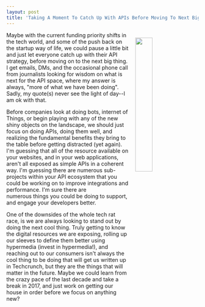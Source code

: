 ```yaml
---
layout: post
title: 'Taking A Moment To Catch Up With APIs Before Moving To Next Big Thing'
---
```

<p><img style="padding: 15px;" src="https://s3.amazonaws.com/kinlane-productions/bw-icons/bw-pause.png" alt="" width="30%" align="right" /></p>
<p>Maybe with the current funding priority shifts in the tech world, and some of the push back on the startup way of life, we could pause a little bit and just let everyone catch up with their API strategy, before moving on to the next big thing. I get emails, DMs, and the occasional&nbsp;phone call from journalists looking for wisdom on what is next for the API space, where my answer is always, "more of what we have been doing". Sadly, my quote(s) never see the light of day--I am ok with that.</p>
<p>Before companies look at doing bots, internet of Things, or begin playing with any of the new shiny objects on the landscape, we should just focus on doing APIs, doing them well, and realizing the fundamental benefits they bring to the table before getting distracted (yet again). I'm guessing that all of the resource available on your websites, and in your web applications, aren't all exposed as simple APIs in a coherent way. I'm guessing there are numerous sub-projects within your API ecosystem that you could be working on to improve integrations and performance. I'm sure there are numerous&nbsp;things you could be doing to support, and engage your developers better.</p>
<p>One of the downsides of the whole tech rat race, is we are always looking to stand out by doing the next cool thing. Truly getting to know the digital resources we are exposing, rolling up our sleeves to define them better using hypermedia (invest in hypermedia!), and reaching out to our consumers isn't always the cool thing to be doing that will get us written up in Techcrunch, but they are the things that will matter in the future. Maybe we could learn from the crazy pace of the last decade&nbsp;and take a break in 2017, and just work on getting our house in order before we focus on anything new?&nbsp;</p>